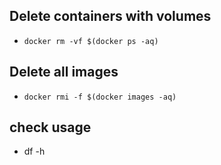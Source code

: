 ## Delete containers with volumes

- `docker rm -vf $(docker ps -aq)`

## Delete all images

- `docker rmi -f $(docker images -aq)`

## check usage

- df -h
